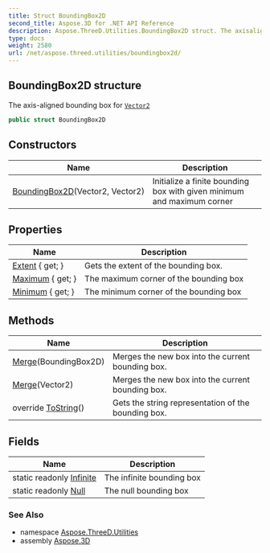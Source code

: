 ```yaml
---
title: Struct BoundingBox2D
second_title: Aspose.3D for .NET API Reference
description: Aspose.ThreeD.Utilities.BoundingBox2D struct. The axisaligned bounding box for Vector2
type: docs
weight: 2580
url: /net/aspose.threed.utilities/boundingbox2d/
---
```

## BoundingBox2D structure

The axis-aligned bounding box for [`Vector2`](../vector2/)

```csharp
public struct BoundingBox2D
```

## Constructors

| Name | Description |
| --- | --- |
| [BoundingBox2D](boundingbox2d/)(Vector2, Vector2) | Initialize a finite bounding box with given minimum and maximum corner |

## Properties

| Name | Description |
| --- | --- |
| [Extent](../../aspose.threed.utilities/boundingbox2d/extent/) { get; } | Gets the extent of the bounding box. |
| [Maximum](../../aspose.threed.utilities/boundingbox2d/maximum/) { get; } | The maximum corner of the bounding box |
| [Minimum](../../aspose.threed.utilities/boundingbox2d/minimum/) { get; } | The minimum corner of the bounding box |

## Methods

| Name | Description |
| --- | --- |
| [Merge](../../aspose.threed.utilities/boundingbox2d/merge/#merge)(BoundingBox2D) | Merges the new box into the current bounding box. |
| [Merge](../../aspose.threed.utilities/boundingbox2d/merge/#merge_1)(Vector2) | Merges the new box into the current bounding box. |
| override [ToString](../../aspose.threed.utilities/boundingbox2d/tostring/)() | Gets the string representation of the bounding box. |

## Fields

| Name | Description |
| --- | --- |
| static readonly [Infinite](../../aspose.threed.utilities/boundingbox2d/infinite/) | The infinite bounding box |
| static readonly [Null](../../aspose.threed.utilities/boundingbox2d/null/) | The null bounding box |

### See Also

* namespace [Aspose.ThreeD.Utilities](../../aspose.threed.utilities/)
* assembly [Aspose.3D](../../)


